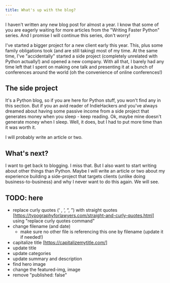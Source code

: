 ```yaml
---
title: What's up with the blog?
---
```


I haven't written any new blog post for almost a year. I know that some of you are eagerly waiting for more articles from the "Writing Faster Python" series. And I promise I will continue this series, don't worry!

I've started a bigger project for a new client early this year. This, plus some family obligations took (and are still taking) most of my time. At the same time, I've "accidentally" started a side project (completely unrelated with Python actually!) and opened a new company. With all that, I barely had any time left that I spent on making one talk and presenting it at a bunch of conferences around the world (oh the convenience of online conferences!)

## The side project

It's a Python blog, so if you are here for Python stuff, you won't find any in this section. But if you an avid reader of IndieHackers and you've always dreamed about having some passive income from a side project that generates money when you sleep - keep reading. Ok, maybe mine doesn't generate money when I sleep. Well, it does, but I had to put more time than it was worth it.

I will probably write an article or two.

## What's next?

I want to get back to blogging. I miss that. But I also want to start writing about other things than Python. Maybe I will write an article or two about my experience building a side-project that targets clients (unlike doing business-to-business) and why I never want to do this again. We will see.


## TODO: here

* replace curly quotes (‘ , ’, “, ”) with straight quotes [https://typographyforlawyers.com/straight-and-curly-quotes.html] using "replace curly quotes command"
* change filename (and date)
  * make sure no other file is referencing this one by filename (update it if needed!)
* capitalize title [https://capitalizemytitle.com/]
* update title
* update categories
* update summary and description
* find hero image
* change the featured-img, image
* remove "published: false"
